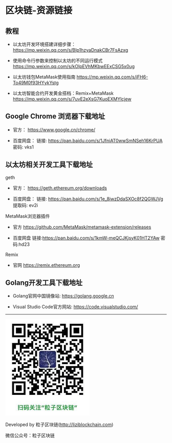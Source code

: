 # 区块链-资源链接

## 教程

* 以太坊开发环境搭建详细步骤：
https://mp.weixin.qq.com/s/BIp1hzyaDnakCBr7FsAzxg

* 使用命令行参数来控制以太坊的不同运行模式
https://mp.weixin.qq.com/s/kOlpEVhMKbwEExCSG5x0ug

* 以太坊钱包MetaMask使用指南
https://mp.weixin.qq.com/s/iFH6-To49M0f93HYykYstg

* 以太坊智能合约开发黄金搭档：Remix+MetaMask
https://mp.weixin.qq.com/s/7uvE2eXsG7KuoEXMYlcjew


## Google Chrome 浏览器下载地址

* 官方：
https://www.google.cn/chrome/

* 百度网盘：
链接: https://pan.baidu.com/s/1JfniAT0wwSmNSeh16KrPUA  密码: vks1

## 以太坊相关开发工具下载地址

geth

* 官方：
https://geth.ethereum.org/downloads

* 百度网盘：
链接: https://pan.baidu.com/s/1e_8iwzDdaSXOc8f2QGWJVg 提取码: ev2i

MetaMask浏览器插件
* 官方
https://github.com/MetaMask/metamask-extension/releases

* 百度网盘
链接:https://pan.baidu.com/s/1kmW-meQCJKjsyK01HT2YAw  密码:hd23


Remix
* 官网
https://remix.ethereum.org



## Golang开发工具下载地址

* Golang官网中国镜像站: https://golang.google.cn

* Visual Studio Code官方网站: https://code.visualstudio.com/



***
![](../imgs/liziblockchain_wechat.jpg)


Developed by 粒子区块链(http://liziblockchain.com)

微信公众号：粒子区块链
